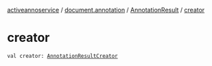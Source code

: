 [activeannoservice](../../index.md) / [document.annotation](../index.md) / [AnnotationResult](index.md) / [creator](./creator.md)

# creator

`val creator: `[`AnnotationResultCreator`](../-annotation-result-creator/index.md)